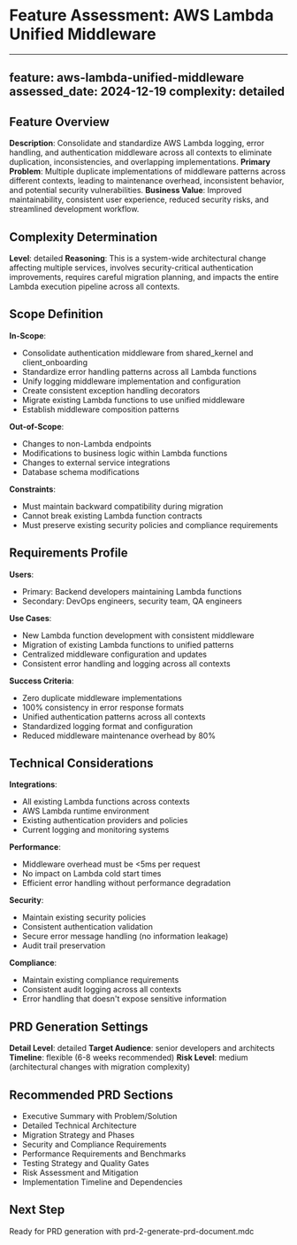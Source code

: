 # Feature Assessment: AWS Lambda Unified Middleware

---
feature: aws-lambda-unified-middleware
assessed_date: 2024-12-19
complexity: detailed
---

## Feature Overview
**Description**: Consolidate and standardize AWS Lambda logging, error handling, and authentication middleware across all contexts to eliminate duplication, inconsistencies, and overlapping implementations.
**Primary Problem**: Multiple duplicate implementations of middleware patterns across different contexts, leading to maintenance overhead, inconsistent behavior, and potential security vulnerabilities.
**Business Value**: Improved maintainability, consistent user experience, reduced security risks, and streamlined development workflow.

## Complexity Determination
**Level**: detailed
**Reasoning**: This is a system-wide architectural change affecting multiple services, involves security-critical authentication improvements, requires careful migration planning, and impacts the entire Lambda execution pipeline across all contexts.

## Scope Definition
**In-Scope**: 
- Consolidate authentication middleware from shared_kernel and client_onboarding
- Standardize error handling patterns across all Lambda functions
- Unify logging middleware implementation and configuration
- Create consistent exception handling decorators
- Migrate existing Lambda functions to use unified middleware
- Establish middleware composition patterns

**Out-of-Scope**: 
- Changes to non-Lambda endpoints
- Modifications to business logic within Lambda functions
- Changes to external service integrations
- Database schema modifications

**Constraints**: 
- Must maintain backward compatibility during migration
- Cannot break existing Lambda function contracts
- Must preserve existing security policies and compliance requirements

## Requirements Profile
**Users**: 
- Primary: Backend developers maintaining Lambda functions
- Secondary: DevOps engineers, security team, QA engineers

**Use Cases**: 
- New Lambda function development with consistent middleware
- Migration of existing Lambda functions to unified patterns
- Centralized middleware configuration and updates
- Consistent error handling and logging across all contexts

**Success Criteria**: 
- Zero duplicate middleware implementations
- 100% consistency in error response formats
- Unified authentication patterns across all contexts
- Standardized logging format and configuration
- Reduced middleware maintenance overhead by 80%

## Technical Considerations
**Integrations**: 
- All existing Lambda functions across contexts
- AWS Lambda runtime environment
- Existing authentication providers and policies
- Current logging and monitoring systems

**Performance**: 
- Middleware overhead must be <5ms per request
- No impact on Lambda cold start times
- Efficient error handling without performance degradation

**Security**: 
- Maintain existing security policies
- Consistent authentication validation
- Secure error message handling (no information leakage)
- Audit trail preservation

**Compliance**: 
- Maintain existing compliance requirements
- Consistent audit logging across all contexts
- Error handling that doesn't expose sensitive information

## PRD Generation Settings
**Detail Level**: detailed
**Target Audience**: senior developers and architects
**Timeline**: flexible (6-8 weeks recommended)
**Risk Level**: medium (architectural changes with migration complexity)

## Recommended PRD Sections
- Executive Summary with Problem/Solution
- Detailed Technical Architecture
- Migration Strategy and Phases
- Security and Compliance Requirements
- Performance Requirements and Benchmarks
- Testing Strategy and Quality Gates
- Risk Assessment and Mitigation
- Implementation Timeline and Dependencies

## Next Step
Ready for PRD generation with prd-2-generate-prd-document.mdc 